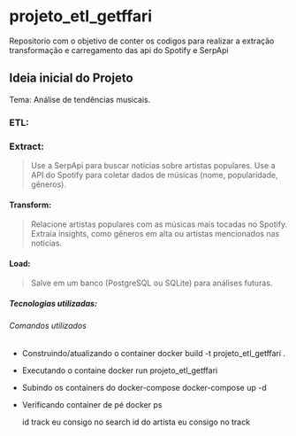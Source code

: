 # projeto_etl_getffari
Repositorio com o objetivo de conter os codigos para realizar a extração transformação e carregamento das api do Spotify e SerpApi 

## Ideia inicial do Projeto
Tema: Análise de tendências musicais.

### ETL:

### Extract:
> Use a SerpApi para buscar notícias sobre artistas populares.
> Use a API do Spotify para coletar dados de músicas (nome, popularidade, gêneros).

#### Transform:
> Relacione artistas populares com as músicas mais tocadas no Spotify.
> Extraia insights, como gêneros em alta ou artistas mencionados nas notícias.

#### Load:
> Salve em um banco (PostgreSQL ou SQLite) para análises futuras.

##### Tecnologias utilizadas:

###### Comandos utilizados
- Construindo/atualizando o container
    docker build -t projeto_etl_getffari . 
- Executando o containe
    docker run projeto_etl_getffari 
- Subindo os containers do docker-compose
    docker-compose up -d 
- Verificando container de pé
    docker ps


    id track eu consigo no search
    id do artista eu consigo no track

